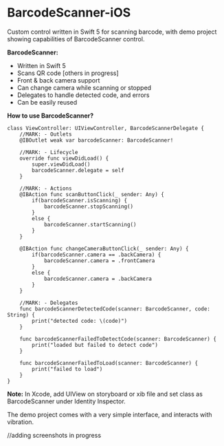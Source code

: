 
# BarcodeScanner-iOS
Custom control written in Swift 5 for scanning barcode, with demo project showing capabilities of BarcodeScanner control.

**BarcodeScanner:**
* Written in Swift 5
* Scans QR code [others in progress]
* Front & back camera support
* Can change camera while scanning or stopped
* Delegates to handle detected code, and errors
* Can be easily reused

**How to use BarcodeScanner?**

    class ViewController: UIViewController, BarcodeScannerDelegate {
        //MARK: - Outlets
        @IBOutlet weak var barcodeScanner: BarcodeScanner!
        
        //MARK: - Lifecycle
        override func viewDidLoad() {
            super.viewDidLoad()
            barcodeScanner.delegate = self
        }
        
        //MARK: - Actions
        @IBAction func scanButtonClick(_ sender: Any) {
            if(barcodeScanner.isScanning) {
                barcodeScanner.stopScanning()
            }
            else {
                barcodeScanner.startScanning()
            }
        }
        
        @IBAction func changeCameraButtonClick(_ sender: Any) {
            if(barcodeScanner.camera == .backCamera) {
                barcodeScanner.camera = .frontCamera
            }
            else {
                barcodeScanner.camera = .backCamera
            }
        }
        
        //MARK: - Delegates
        func barcodeScannerDetectedCode(scanner: BarcodeScanner, code: String) {
            print("detected code: \(code)")
        }
        
        func barcodeScannerFailedToDetectCode(scanner: BarcodeScanner) {
            print("loaded but failed to detect code")
        }
        
        func barcodeScannerFailedToLoad(scanner: BarcodeScanner) {
            print("failed to load")
        }
    }



**Note:** In Xcode, add UIView on storyboard or xib file and set class as BarcodeScanner under Identity Inspector.

The demo project comes with a very simple interface, and interacts with vibration.

//adding screenshots in progress

